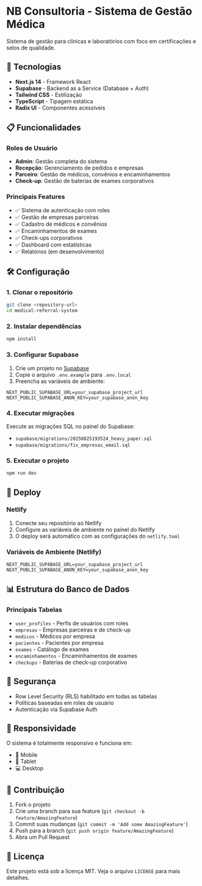 # NB Consultoria - Sistema de Gestão Médica

Sistema de gestão para clínicas e laboratórios com foco em certificações e selos de qualidade.

## 🚀 Tecnologias

- **Next.js 14** - Framework React
- **Supabase** - Backend as a Service (Database + Auth)
- **Tailwind CSS** - Estilização
- **TypeScript** - Tipagem estática
- **Radix UI** - Componentes acessíveis

## 📋 Funcionalidades

### Roles de Usuário
- **Admin**: Gestão completa do sistema
- **Recepção**: Gerenciamento de pedidos e empresas
- **Parceiro**: Gestão de médicos, convênios e encaminhamentos
- **Check-up**: Gestão de baterias de exames corporativos

### Principais Features
- ✅ Sistema de autenticação com roles
- ✅ Gestão de empresas parceiras
- ✅ Cadastro de médicos e convênios
- ✅ Encaminhamentos de exames
- ✅ Check-ups corporativos
- ✅ Dashboard com estatísticas
- ✅ Relatórios (em desenvolvimento)

## 🛠️ Configuração

### 1. Clonar o repositório
```bash
git clone <repository-url>
cd medical-referral-system
```

### 2. Instalar dependências
```bash
npm install
```

### 3. Configurar Supabase

1. Crie um projeto no [Supabase](https://supabase.com)
2. Copie o arquivo `.env.example` para `.env.local`
3. Preencha as variáveis de ambiente:

```env
NEXT_PUBLIC_SUPABASE_URL=your_supabase_project_url
NEXT_PUBLIC_SUPABASE_ANON_KEY=your_supabase_anon_key
```

### 4. Executar migrações

Execute as migrações SQL no painel do Supabase:
- `supabase/migrations/20250825193524_heavy_paper.sql`
- `supabase/migrations/fix_empresas_email.sql`

### 5. Executar o projeto

```bash
npm run dev
```

## 🚀 Deploy

### Netlify

1. Conecte seu repositório ao Netlify
2. Configure as variáveis de ambiente no painel do Netlify
3. O deploy será automático com as configurações do `netlify.toml`

### Variáveis de Ambiente (Netlify)
```
NEXT_PUBLIC_SUPABASE_URL=your_supabase_project_url
NEXT_PUBLIC_SUPABASE_ANON_KEY=your_supabase_anon_key
```

## 📊 Estrutura do Banco de Dados

### Principais Tabelas
- `user_profiles` - Perfis de usuários com roles
- `empresas` - Empresas parceiras e de check-up
- `medicos` - Médicos por empresa
- `pacientes` - Pacientes por empresa
- `exames` - Catálogo de exames
- `encaminhamentos` - Encaminhamentos de exames
- `checkups` - Baterias de check-up corporativo

## 🔐 Segurança

- Row Level Security (RLS) habilitado em todas as tabelas
- Políticas baseadas em roles de usuário
- Autenticação via Supabase Auth

## 📱 Responsividade

O sistema é totalmente responsivo e funciona em:
- 📱 Mobile
- 📱 Tablet  
- 💻 Desktop

## 🤝 Contribuição

1. Fork o projeto
2. Crie uma branch para sua feature (`git checkout -b feature/AmazingFeature`)
3. Commit suas mudanças (`git commit -m 'Add some AmazingFeature'`)
4. Push para a branch (`git push origin feature/AmazingFeature`)
5. Abra um Pull Request

## 📄 Licença

Este projeto está sob a licença MIT. Veja o arquivo `LICENSE` para mais detalhes.
